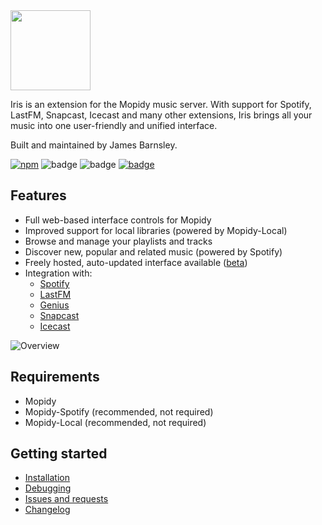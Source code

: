 <img src="https://raw.githubusercontent.com/jaedb/Iris/master/src/assets/logo.png" width="128" />

Iris is an extension for the Mopidy music server. With support for Spotify, LastFM, Snapcast, Icecast and many other extensions, Iris brings all your music into one user-friendly and unified interface.

Built and maintained by James Barnsley.

[![npm](https://img.shields.io/npm/v/mopidy-iris.svg?style=flat-square)]()
![badge](https://img.shields.io/pypi/v/mopidy-iris.svg?style=flat-square)
![badge](https://img.shields.io/badge/unique_monthly_users-4,000+-brightgreen.svg?style=flat-square)
[![badge](https://img.shields.io/badge/donate-paypal-blue.svg?style=flat-square)](https://www.paypal.com/cgi-bin/webscr?cmd=_donations&business=james%40barnsley%2enz&lc=NZ&item_name=James%20Barnsley&currency_code=USD&bn=PP%2dDonationsBF%3abtn_donate_LG%2egif%3aNonHosted)

Features
--------

* Full web-based interface controls for Mopidy
* Improved support for local libraries (powered by Mopidy-Local)
* Browse and manage your playlists and tracks
* Discover new, popular and related music (powered by Spotify)
* Freely hosted, auto-updated interface available ([beta](https://jaedb.github.io/Iris/#/))
* Integration with:
  * [Spotify](https://developer.spotify.com/web-api/)
  * [LastFM](https://www.last.fm/api)
  * [Genius](https://docs.genius.com/)
  * [Snapcast](https://github.com/badaix/snapcast/)
  * [Icecast](http://icecast.org/)

![Overview](https://raw.githubusercontent.com/jaedb/Iris/master/screenshot.jpg)


Requirements
--------

* Mopidy
* Mopidy-Spotify (recommended, not required)
* Mopidy-Local (recommended, not required)

Getting started
-------

* [Installation](https://github.com/jaedb/Iris/wiki/Getting-started#installing)
* [Debugging](https://github.com/jaedb/Iris/wiki/Advanced#debugging)
* [Issues and requests](https://github.com/jaedb/Iris/wiki/Support#before-you-log-an-issue)
* [Changelog](https://github.com/jaedb/Iris/releases)

